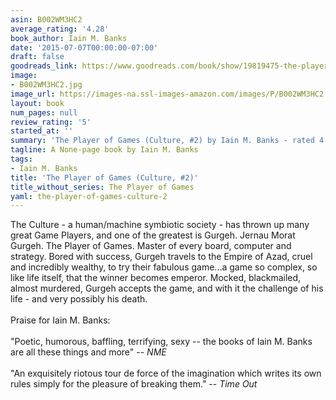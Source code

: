```yaml
---
asin: B002WM3HC2
average_rating: '4.28'
book_author: Iain M. Banks
date: '2015-07-07T00:00:00-07:00'
draft: false
goodreads_link: https://www.goodreads.com/book/show/19819475-the-player-of-games
image:
- B002WM3HC2.jpg
image_url: https://images-na.ssl-images-amazon.com/images/P/B002WM3HC2.01._SCLZZZZZZZ.jpg
layout: book
num_pages: null
review_rating: '5'
started_at: ''
summary: 'The Player of Games (Culture, #2) by Iain M. Banks - rated 4.28/5 on Goodreads'
tagline: A None-page book by Iain M. Banks
tags:
- Iain M. Banks
title: 'The Player of Games (Culture, #2)'
title_without_series: The Player of Games
yaml: the-player-of-games-culture-2
---
```


The Culture - a human/machine symbiotic society - has thrown up many great Game Players, and one of the greatest is Gurgeh. Jernau Morat Gurgeh. The Player of Games. Master of every board, computer and strategy. Bored with success, Gurgeh travels to the Empire of Azad, cruel and incredibly wealthy, to try their fabulous game...a game so complex, so like life itself, that the winner becomes emperor. Mocked, blackmailed, almost murdered, Gurgeh accepts the game, and with it the challenge of his life - and very possibly his death.<br /><br />Praise for Iain M. Banks:<br /><br />"Poetic, humorous, baffling, terrifying, sexy -- the books of Iain M. Banks are all these things and more" -- <em>NME</em><br /><br />"An exquisitely riotous tour de force of the imagination which writes its own rules simply for the pleasure of breaking them." -- <em>Time Out</em>